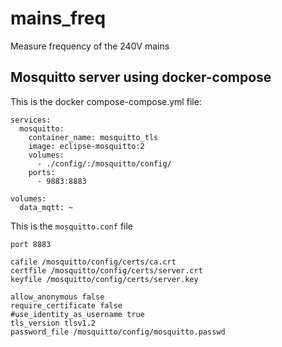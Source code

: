 # mains_freq
Measure frequency of the 240V mains

## Mosquitto server using docker-compose

This is the docker compose-compose.yml file:
```
services:
  mosquitto:
    container_name: mosquitto_tls
    image: eclipse-mosquitto:2
    volumes:
      - ./config/:/mosquitto/config/
    ports:
      - 9883:8883

volumes:
  data_mqtt: ~
```

This is the `mosquitto.conf` file
```
port 8883

cafile /mosquitto/config/certs/ca.crt
certfile /mosquitto/config/certs/server.crt
keyfile /mosquitto/config/certs/server.key

allow_anonymous false
require_certificate false
#use_identity_as_username true
tls_version tlsv1.2
password_file /mosquitto/config/mosquitto.passwd
```
